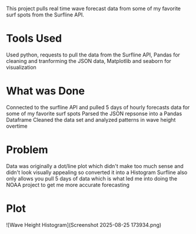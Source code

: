 This project pulls real time wave forecast data from some of my favorite surf spots from the Surfline API.
# Tools Used
Used python, requests to pull the data from the Surfline API, Pandas for cleaning and tranforming the JSON data, Matplotlib and seaborn for visualization
# What was Done
Connected to the surfline API and pulled 5 days of hourly forecasts data for some of my favorite surf spots
Parsed the JSON repsonse into a Pandas Dataframe
Cleaned the data set and analyzed patterns in wave height overtime
# Problem
Data was originally a dot/line plot which didn't make too much sense and didn't look visually appealing so converted it into a Histogram
Surfline also only allows you pull 5 days of data which is what led me into doing the NOAA project to get me more accurate forecasting
# Plot 
![Wave Height Histogram](Screenshot 2025-08-25 173934.png)
